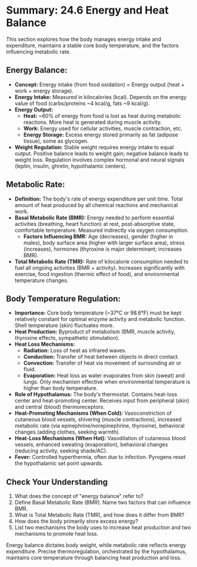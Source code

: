# Summary: 24.6 Energy and Heat Balance

This section explores how the body manages energy intake and expenditure, maintains a stable core body temperature, and the factors influencing metabolic rate.

## Energy Balance:

*   **Concept:** Energy intake (from food oxidation) = Energy output (heat + work + energy storage).
*   **Energy Intake:** Measured in kilocalories (kcal). Depends on the energy value of food (carbs/proteins ~4 kcal/g, fats ~9 kcal/g).
*   **Energy Output:**
    *   **Heat:** ~60% of energy from food is lost as heat during metabolic reactions. More heat is generated during muscle activity.
    *   **Work:** Energy used for cellular activities, muscle contraction, etc.
    *   **Energy Storage:** Excess energy stored primarily as fat (adipose tissue), some as glycogen.
*   **Weight Regulation:** Stable weight requires energy intake to equal output. Positive balance leads to weight gain; negative balance leads to weight loss. Regulation involves complex hormonal and neural signals (leptin, insulin, ghrelin, hypothalamic centers).

## Metabolic Rate:

*   **Definition:** The body's rate of energy expenditure per unit time. Total amount of heat produced by all chemical reactions and mechanical work.
*   **Basal Metabolic Rate (BMR):** Energy needed to perform essential activities (breathing, heart function) at rest, post-absorptive state, comfortable temperature. Measured indirectly via oxygen consumption.
    *   **Factors Influencing BMR:** Age (decreases), gender (higher in males), body surface area (higher with larger surface area), stress (increases), hormones (thyroxine is major determinant; increases BMR).
*   **Total Metabolic Rate (TMR):** Rate of kilocalorie consumption needed to fuel all ongoing activities (BMR + activity). Increases significantly with exercise, food ingestion (thermic effect of food), and environmental temperature changes.

## Body Temperature Regulation:

*   **Importance:** Core body temperature (~37°C or 98.6°F) must be kept relatively constant for optimal enzyme activity and metabolic function. Shell temperature (skin) fluctuates more.
*   **Heat Production:** Byproduct of metabolism (BMR, muscle activity, thyroxine effects, sympathetic stimulation).
*   **Heat Loss Mechanisms:**
    *   **Radiation:** Loss of heat as infrared waves.
    *   **Conduction:** Transfer of heat between objects in direct contact.
    *   **Convection:** Transfer of heat via movement of surrounding air or fluid.
    *   **Evaporation:** Heat loss as water evaporates from skin (sweat) and lungs. Only mechanism effective when environmental temperature is higher than body temperature.
*   **Role of Hypothalamus:** The body's thermostat. Contains heat-loss center and heat-promoting center. Receives input from peripheral (skin) and central (blood) thermoreceptors.
*   **Heat-Promoting Mechanisms (When Cold):** Vasoconstriction of cutaneous blood vessels, shivering (muscle contractions), increased metabolic rate (via epinephrine/norepinephrine, thyroxine), behavioral changes (adding clothes, seeking warmth).
*   **Heat-Loss Mechanisms (When Hot):** Vasodilation of cutaneous blood vessels, enhanced sweating (evaporation), behavioral changes (reducing activity, seeking shade/AC).
*   **Fever:** Controlled hyperthermia, often due to infection. Pyrogens reset the hypothalamic set point upwards.

## Check Your Understanding

1.  What does the concept of "energy balance" refer to?
2.  Define Basal Metabolic Rate (BMR). Name two factors that can influence BMR.
3.  What is Total Metabolic Rate (TMR), and how does it differ from BMR?
4.  How does the body primarily store excess energy?
5.  List two mechanisms the body uses to increase heat production and two mechanisms to promote heat loss.

Energy balance dictates body weight, while metabolic rate reflects energy expenditure. Precise thermoregulation, orchestrated by the hypothalamus, maintains core temperature through balancing heat production and loss.
